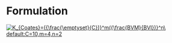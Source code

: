 # Formulation
<a href="https://www.codecogs.com/eqnedit.php?latex=K_{Coates}=({\frac{\emptyset}{C})}^m({\frac{BVM}{BVI})}^n\&space;default:C=10,m=4,n=2" target="_blank"><img src="https://latex.codecogs.com/gif.latex?K_{Coates}=({\frac{\emptyset}{C})}^m({\frac{BVM}{BVI})}^n\&space;default:C=10,m=4,n=2" title="K_{Coates}=({\frac{\emptyset}{C})}^m({\frac{BVM}{BVI})}^n\ default:C=10,m=4,n=2" /></a>
